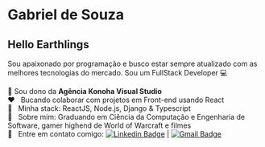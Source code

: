 # Gabriel de Souza

## Hello Earthlings
Sou apaixonado por programação e busco estar sempre atualizado com as melhores tecnologias do mercado.
Sou um FullStack Developer :computer:

:leaves: Sou dono da **Agência Konoha Visual Studio**
<br/> :hearts: &nbsp; Bucando colaborar com projetos em Front-end usando React
<br/> :crystal_ball: &nbsp; Minha stack: ReactJS, Node.js, Django & Typescript
<br/> :gem: &nbsp; Sobre mim: Graduando em Ciência da Computação e Engenharia de Software, gamer highend de World of Warcraft e filmes 
<br/> :email: &nbsp; Entre em contato comigo: [![Linkedin Badge](https://img.shields.io/badge/-GabrielSouza-blue?style=flat-square&logo=Linkedin&logoColor=white&link=https://www.linkedin.com/in/gabriel-de-souza-pinto-a439a31b0/)](https://www.linkedin.com/in/gabriel-de-souza-pinto-a439a31b0/) 
| 
[![Gmail Badge](https://img.shields.io/badge/-konoha.vstudio@gmail.com-c14438?style=flat-square&logo=Gmail&logoColor=white&link=mailto:konoha.vstudio@gmail.com)](mailto:konoha.vstudio@gmail.com)
